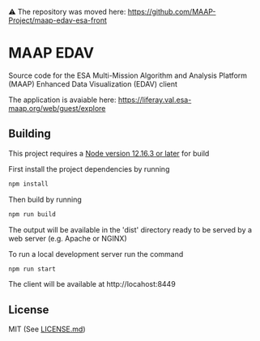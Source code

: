 :warning: The repository was moved here: https://github.com/MAAP-Project/maap-edav-esa-front

# MAAP EDAV

Source code for the ESA Multi-Mission Algorithm and Analysis Platform (MAAP) Enhanced Data Visualization (EDAV) client

The application is avaiable here: https://liferay.val.esa-maap.org/web/guest/explore

## Building
This project requires a [Node version 12.16.3 or later](https://nodejs.org/en/download/) for build

First install the project dependencies by running

```bash
npm install
```

Then build by running

```bash
npm run build
```

The output will be available in the 'dist' directory ready to be served by a web server (e.g. Apache or NGINX)

To run a local development server run the command

```bash
npm run start
```

The client will be available at http://locahost:8449


## License
MIT (See [LICENSE.md](LICENSE.md))

